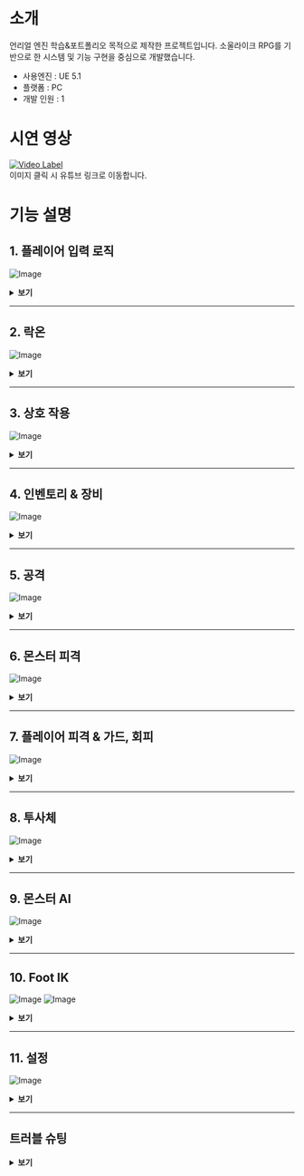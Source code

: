 # 소개
언리얼 엔진 학습&포트폴리오 목적으로 제작한 프로젝트입니다.
소울라이크 RPG를 기반으로 한 시스템 및 기능 구현을 중심으로 개발했습니다.

+ 사용엔진 : UE 5.1
+ 플랫폼 : PC
+ 개발 인원 : 1

# 시연 영상
[![Video Label](http://img.youtube.com/vi/HorUYzrwmZI/0.jpg)](https://youtu.be/HorUYzrwmZI)
<br/>
이미지 클릭 시 유튜브 링크로 이동합니다.

# 기능 설명

## 1. 플레이어 입력 로직
![Image](https://github.com/user-attachments/assets/fa0e758b-42ae-4a48-bff1-2c0352a9fa48)
<details>
<summary><b>보기</b></summary>

---
플레이어의 입력은 향상된 입력(Enhanced Input)플러그인을 이용해 구현했습니다.
InputComponent에서 입력을 바인딩하여 입력 함수들을 수행하도록 만들었습니다.

![Image](https://github.com/user-attachments/assets/ac1cf159-d8f7-4f12-a07d-b816e5e0760a)
<details>
    <summary><b>코드</b></summary>

https://github.com/SeongJeGyeong/RPG/blob/e085118260bfd3809730998cf1caa454d65400d1/Source/RPGPortfolio/Characters/Comp/Player_InputComponent.cpp#L141-L148
https://github.com/SeongJeGyeong/RPG/blob/e085118260bfd3809730998cf1caa454d65400d1/Source/RPGPortfolio/Characters/Comp/Player_InputComponent.cpp#L72-L139
</details>

---
플레이어의 입력 로직은 상태 패턴을 사용해 구현했습니다.

![Image](https://github.com/user-attachments/assets/c79926c1-2b21-4cf2-8c0f-186ceaa3642d)

추상클래스로 선언한 StateMachine 클래스를 상속받아 상태 클래스들을 만들어 구현했습니다.<br/>
스테이트 클래스는 Tunique_Ptr로 선언해 상태를 변경할 때 마다 클래스를 새로 선언하지 않고 오브젝트 풀에서 풀링하여 재사용 하도록 만들었습니다.
<details>
    <summary><b>코드</b></summary>
    
https://github.com/SeongJeGyeong/RPG/blob/dc9985124fc348ad43c38dda8fb034afaae7aa5e/Source/RPGPortfolio/Characters/State/StateMachine.h#L12-L19
https://github.com/SeongJeGyeong/RPG/blob/e085118260bfd3809730998cf1caa454d65400d1/Source/RPGPortfolio/Characters/Comp/Player_InputComponent.cpp#L150-L169
https://github.com/SeongJeGyeong/RPG/blob/dc9985124fc348ad43c38dda8fb034afaae7aa5e/Source/RPGPortfolio/System/Subsys_ObjectPool.cpp#L68-L83
</details>
</details>

---

## 2. 락온
![Image](https://github.com/user-attachments/assets/3be2630e-bbd2-40d7-9654-009aa67d03bf)
<details>
    <summary><b>보기</b></summary>

---
락온은 Player_CameraArm와 LockOnTargetComponent를 이용해 구현했습니다.

![Image](https://github.com/user-attachments/assets/4c0d2a80-145c-417e-8dc6-2f954246e2fe)

락온을 실행하면 우선 카메라암을 중심으로 구체형 범위 내에 오버랩 이벤트를 발생시켜 오버랩된 락온 타겟 컴포넌트를 검출한 뒤, 검출된 컴포넌트 중 카메라 정면에 존재하는 컴포넌트만 타겟 배열에 추가합니다.
<details>
    <summary><b>코드</b></summary>
    
https://github.com/SeongJeGyeong/RPG/blob/aefae85385cf8c711bd623c7ad25993b3e4dceac/Source/RPGPortfolio/Characters/Player_CameraArm.cpp#L205-L233
</details>
<br/>

타겟 배열의 컴포넌트 중 가장 정면에 가까운 컴포넌트를 락온 대상으로 합니다. 단, 카메라 중앙 기준 50도 이내에 있는 컴포넌트들은 거리가 더 가까운 컴포넌트를 우선적으로 락온합니다.
<details>
    <summary><b>코드</b></summary>
    
https://github.com/SeongJeGyeong/RPG/blob/aefae85385cf8c711bd623c7ad25993b3e4dceac/Source/RPGPortfolio/Characters/Player_CameraArm.cpp#L119-L159
</details>

---
![Image](https://github.com/user-attachments/assets/81324557-07b7-4759-8e1c-91d0d700d3f5)

락온 대상을 스위칭 할 경우, 우선 타겟 검출 함수를 통해 유효한 타겟 목록을 가져오고 현재 타겟 기준 다른 타겟의 방향과 거리를 계산하기 위해 현재 락온된 타겟의 방향을 구합니다.<br/>
검출된 타겟 목록에서 스위칭 하고자 하는 방향과 일치하는 방향에 있는 대상 중 원래 락온 대상에서 가장 가까운 대상으로 락온을 변경합니다.
<details>
    <summary><b>코드</b></summary>

https://github.com/SeongJeGyeong/RPG/blob/aefae85385cf8c711bd623c7ad25993b3e4dceac/Source/RPGPortfolio/Characters/Player_CameraArm.cpp#L161-L203
</details>

---
락온 중인 대상은 락온 타겟 컴포넌트에 락온 위젯을 표시합니다.
<details>
    <summary><b>코드</b></summary>

https://github.com/SeongJeGyeong/RPG/blob/7e3778cfaea6e92e17ba9f8dff82f1efc7121474/Source/RPGPortfolio/System/Component/LockOnTargetComponent.cpp#L30-L44
</details>
<br/>

몬스터가 락온 중일 때만 커스텀 뎁스 패스 렌더를 활성화하여 락온 중인 적에게 붉은 외곽선을 표시하도록 만들었습니다.

![Image](https://github.com/user-attachments/assets/8c5c6d4e-5d28-4a15-9649-4266b226764f)
![Image](https://github.com/user-attachments/assets/7dba4672-0500-44bc-947e-1f97f41a1ac3)
![Image](https://github.com/user-attachments/assets/df17e708-5872-4de3-8e3d-627c0574267f)
![Image](https://github.com/user-attachments/assets/1c68484b-3807-4791-83a4-a2917f988568)
<details>
    <summary><b>코드</b></summary>

https://github.com/SeongJeGyeong/RPG/blob/9cc2f76824f01a62a2472774d01e99760da45067/Source/RPGPortfolio/Monsters/Monster_Base.cpp#L368-L372
</details>
<br/>

현재 픽셀의 위치와 주변 픽셀의 위치의 CustomStencil 값을 계산하는 머티리얼 함수를 작성합니다.

![Image](https://github.com/user-attachments/assets/17d7b56b-62e9-4865-9faa-5f41f82e1ece)

포스트 프로세스용 머티리얼을 생성하고 함수를 통해 출력받은 값을 이용해
1) 현재 픽셀의 CutomStencil 값이 0일 경우(CustomStencil이 지정되지 않은 픽셀)
2) 주변 픽셀 중 하나라도 CustomStencil값이 2(몬스터 메시의 스텐실값) 이상인 경우
현재 픽셀의 색을 빨간색으로 만들어 몬스터 메시 주변의 픽셀만 빨간색으로 만들도록 만들었습니다.

![Image](https://github.com/user-attachments/assets/7a715a21-efd4-4daf-a4cc-b8615a8650a6)
![Image](https://github.com/user-attachments/assets/7068d822-9cd5-4e41-96c2-1441d704edfc)

</details>

---

## 3. 상호 작용
![Image](https://github.com/user-attachments/assets/a157deb2-67a3-4e74-bdeb-1fc04a76a9a5)
<details>
    <summary><b>보기</b></summary>

---
언리얼 인터페이스 클래스를 상속하여 상호 작용 가능한 오브젝트를 만들었습니다.

![Image](https://github.com/user-attachments/assets/16d04358-41a7-40f6-9908-47bfeb65a32d)
![Image](https://github.com/user-attachments/assets/ef037b21-fea8-4381-86cb-6426792fce9e)
<details>
    <summary><b>코드</b></summary>

https://github.com/SeongJeGyeong/RPG/blob/98bd45543d90aaa14750c3a5f6784e21042c6249/Source/RPGPortfolio/System/Interface/PlayerInteraction.h#L17-L25
https://github.com/SeongJeGyeong/RPG/blob/98bd45543d90aaa14750c3a5f6784e21042c6249/Source/RPGPortfolio/InteractionProps/Interaction_WarpGate.cpp#L46-L49
https://github.com/SeongJeGyeong/RPG/blob/98bd45543d90aaa14750c3a5f6784e21042c6249/Source/RPGPortfolio/Item/Item_Dropped_Base.cpp#L69-L79
https://github.com/SeongJeGyeong/RPG/blob/98bd45543d90aaa14750c3a5f6784e21042c6249/Source/RPGPortfolio/InteractionProps/Interaction_Lever.cpp#L51-L80
</details>
<br/>

캐릭터가 상호 작용 가능한 오브젝트에 오버랩될 경우 상호 작용 텍스트를 표시하고 오브젝트를 상호작용 배열에 추가합니다.
<details>
    <summary><b>코드</b></summary>
    
https://github.com/SeongJeGyeong/RPG/blob/98bd45543d90aaa14750c3a5f6784e21042c6249/Source/RPGPortfolio/Characters/Player_Base_Knight.cpp#L1156-L1165
</details>
<br/>

상호작용 키를 입력 시 현재 오버랩된 상호 작용 오브젝트중 가장 최근에 오버랩된 오브젝트의 Interaction 함수를 실행합니다.
<details>
    <summary><b>코드</b></summary>

https://github.com/SeongJeGyeong/RPG/blob/e085118260bfd3809730998cf1caa454d65400d1/Source/RPGPortfolio/Characters/Comp/Player_InputComponent.cpp#L392-L414
</details>
</details>

---

## 4. 인벤토리 & 장비
![Image](https://github.com/user-attachments/assets/254f79e0-540d-4388-b1e5-fa2c63f2ca38)
<details>
    <summary><b>보기</b></summary>

---
UGameInstanceSubsystem 클래스를 상속받아 싱글톤으로로 인벤토리 매니저 클래스를 구현하여 레벨이 변경되어도 인벤토리 정보가 유지되도록 만들었습니다.<br/>
아이템들의 정보는 데이터 테이블을 통해 관리하고, 인벤토리 매니저가 초기화될 때 테이블에서 아이템 정보를 가져와 Tmap 컨테이너에 저장합니다.

![Image](https://github.com/user-attachments/assets/2c922897-3962-46fa-8660-6e3faadab77e)
<details>
    <summary><b>코드</b></summary>
    
https://github.com/SeongJeGyeong/RPG/blob/ccb1873a8b70927de28a8f7a7867db97d5a75ef3/Source/RPGPortfolio/Manager/GISubsystem_InvenMgr.cpp#L8-L21
https://github.com/SeongJeGyeong/RPG/blob/ccb1873a8b70927de28a8f7a7867db97d5a75ef3/Source/RPGPortfolio/Manager/GISubsystem_InvenMgr.cpp#L36-L48
</details>
<br/>

플레이어 캐릭터는 Player_InvenComponent를 통해 인벤토리 매니저와 통신합니다.<br/>
플레이어가 아이템을 획득할 경우 인벤토리 컴포넌트를 통해 인벤토리 매니저로 아이템 ID와 수량을 전달합니다. 퀵슬롯에 등록된 아이템의 경우 퀵슬롯 UI도 갱신합니다.
<details>
    <summary><b>코드</b></summary>
    
https://github.com/SeongJeGyeong/RPG/blob/ccb1873a8b70927de28a8f7a7867db97d5a75ef3/Source/RPGPortfolio/Characters/Player_InvenComponent.cpp#L89-L106
</details>
<br/>

인벤토리 매니저와 위젯간에는 델리게이트를 통해 연결하여 UI를 갱신하도록 만들었습니다.
<details>
    <summary><b>코드</b></summary>

https://github.com/SeongJeGyeong/RPG/blob/e085118260bfd3809730998cf1caa454d65400d1/Source/RPGPortfolio/Manager/GISubsystem_InvenMgr.h#L11-L16
https://github.com/SeongJeGyeong/RPG/blob/ccb1873a8b70927de28a8f7a7867db97d5a75ef3/Source/RPGPortfolio/Manager/GISubsystem_InvenMgr.h#L39-L47
</details>

---
인벤토리의 타일 뷰 위젯에 표시된 아이템에 커서를 올리면 아이템 정보를 표시합니다.

![Image](https://github.com/user-attachments/assets/254f79e0-540d-4388-b1e5-fa2c63f2ca38)
<details>
    <summary><b>코드</b></summary>
    
https://github.com/SeongJeGyeong/RPG/blob/ccb1873a8b70927de28a8f7a7867db97d5a75ef3/Source/RPGPortfolio/UI/UI_Inventory.cpp#L92-L113
</details>
<br/>

카테고리를 변경하는 것으로 해당 카테고리의 아이템만 표시할 수 있습니다.

![Image](https://github.com/user-attachments/assets/42555cf8-2c6a-4c94-9638-ec0c4174c003)
<details>
    <summary><b>코드</b></summary>

https://github.com/SeongJeGyeong/RPG/blob/dea1fea8d96c99679d439b3f07cdc70afc189cce/Source/RPGPortfolio/UI/UI_Inventory.cpp#L115-L147
</details>

---
장비창에서는 현재 장비된 아이템 목록을 표시합니다.<br/>
장비 슬롯을 클릭 시 인벤토리에서 해당 슬롯에 장비 가능한 아이템 리스트를 표시하고 아이템을 클릭하면 장착할 수 있습니다.

![Image](https://github.com/user-attachments/assets/3d3fdae2-c091-44d2-8f3a-27db6d10a1b3)
<details>
    <summary><b>코드</b></summary>

https://github.com/SeongJeGyeong/RPG/blob/bc8e00d5616b22817422ac8f90474e9e34b3ceb7/Source/RPGPortfolio/UI/UI_EquipItem.cpp#L76-L90
https://github.com/SeongJeGyeong/RPG/blob/bc8e00d5616b22817422ac8f90474e9e34b3ceb7/Source/RPGPortfolio/UI/UI_EquipItemList.cpp#L46-L77
https://github.com/SeongJeGyeong/RPG/blob/bc8e00d5616b22817422ac8f90474e9e34b3ceb7/Source/RPGPortfolio/UI/UI_InvenItem.cpp#L85-L123
</details>
<br/>

퀵슬롯에 장착된 아이템은 단축키를 통해 변경 및 사용이 가능합니다. 퀵슬롯으로 아이템 사용 시에도 인벤토리에서 사용할 때와 동일하게 사용 대기시간을 가집니다.

![Image](https://github.com/user-attachments/assets/4a483782-15d8-48c0-a502-3fc80517f55b)
![Image](https://github.com/user-attachments/assets/2bff713e-c9a2-4805-a4b8-f141bc446f64)
<details>
    <summary><b>코드</b></summary>

https://github.com/SeongJeGyeong/RPG/blob/e085118260bfd3809730998cf1caa454d65400d1/Source/RPGPortfolio/Characters/Comp/Player_InputComponent.cpp#L416-L450
https://github.com/SeongJeGyeong/RPG/blob/bc8e00d5616b22817422ac8f90474e9e34b3ceb7/Source/RPGPortfolio/Characters/Player_InvenComponent.cpp#L40-L51
</details>
</details>

---

## 5. 공격
![Image](https://github.com/user-attachments/assets/2eda975c-f5bf-49f0-919a-8d4b6b18f501)
<details>
    <summary><b>보기</b></summary>

---
공격 발동 시 공격 타입에 따라 스태미나 소모량을 측정하고 스탯 컴포넌트를 통해 스탯 매니저에서 현재 스태미나가 충분한지 판단합니다.<br/>
충분할 경우 스태미나를 소모하고 공격 상태에 들어가고, 현재 콤보에 따라 다른 몽타주를 실행합니다.(점프공격 제외)
<details>
    <summary><b>코드</b></summary>

https://github.com/SeongJeGyeong/RPG/blob/e085118260bfd3809730998cf1caa454d65400d1/Source/RPGPortfolio/Characters/Player_Base_Knight.cpp#L349-L358
https://github.com/SeongJeGyeong/RPG/blob/0a6422c40abf4239a9f12145d3a5b2ca86c3fd7a/Source/RPGPortfolio/Characters/State/State_Attack.cpp#L8-L36
</details>
<br/>

애님 노티파이를 이용해 공격 몽타주의 각 타이밍 마다 로직을 실행합니다.

![Image](https://github.com/user-attachments/assets/4d1a19e8-9ae2-464f-9008-b03f6da0972e)

HitCheck 구간 동안 Tick 함수 내에서 Sweep으로 피격 대상을 검출합니다.<br/>
똑같은 대상이 한번의 공격에 여러 번 피격당하는 걸 방지하기 위해 히트한 액터를 배열에 넣고 체크하도록 만들었습니다.
<details>
    <summary><b>코드</b></summary>

https://github.com/SeongJeGyeong/RPG/blob/0a6422c40abf4239a9f12145d3a5b2ca86c3fd7a/Source/RPGPortfolio/Characters/Player_Base_Knight.cpp#L724-L778
</details>
<br/>

공격을 통해 소모된 스태미나는 스탯 매니저에서 타이머를 이용해 일정 시간 뒤 회복을 시작합니다.
<details>
    <summary><b>코드</b></summary>

https://github.com/SeongJeGyeong/RPG/blob/0a6422c40abf4239a9f12145d3a5b2ca86c3fd7a/Source/RPGPortfolio/Manager/GISubsystem_StatMgr.cpp#L103-L113
https://github.com/SeongJeGyeong/RPG/blob/0a6422c40abf4239a9f12145d3a5b2ca86c3fd7a/Source/RPGPortfolio/Manager/GISubsystem_StatMgr.cpp#L121-L139
</details>
<br/>

모션워핑 플러그인을 적용하여 공격 몽타주 재생 중 이동 키를 입력하는 것으로 방향 전환이 가능하도록 만들었습니다.<br/>
Translation과 Rotation 설정을 유동적으로 바꾸기 위해 C++에서 Modifier를 설정합니다.<br/>
락온 중일 경우에는 방향 전환이 불가능하지만, 모션워핑을 통해 적과 일정 거리를 유지하도록 만들었습니다.
<details>
    <summary><b>코드</b></summary>

https://github.com/SeongJeGyeong/RPG/blob/0a6422c40abf4239a9f12145d3a5b2ca86c3fd7a/Source/RPGPortfolio/Characters/Player_Base_Knight.cpp#L963-L1049
</details>
<br/>

UDamageType 클래스를 상속받은 커스텀 클래스로 공격에 타입과 중량 정보를 추가할 수 있도록 만들었습니다.
<details>
    <summary><b>코드</b></summary>

https://github.com/SeongJeGyeong/RPG/blob/9343c33f06e2285e7ccec42f9158c05a646e08c8/Source/RPGPortfolio/System/DamageType_Base.h#L14-L27
</details>
</details>

---

## 6. 몬스터 피격
![Image](https://github.com/user-attachments/assets/0a6a92a0-e8fb-4a33-9b41-d8a16f35aefe)
<details>
    <summary><b>보기</b></summary>

---
몬스터가 플레이어에게 피격 시 타격감을 주기 위해 타이머를 이용해 플레이어에게 역경직을 주었습니다.
<details>
    <summary><b>코드</b></summary>

https://github.com/SeongJeGyeong/RPG/blob/9343c33f06e2285e7ccec42f9158c05a646e08c8/Source/RPGPortfolio/Characters/Player_Base_Knight.cpp#L609-L625
</details>
<br/>

ApplyPointDamage 함수를 이용해 몬스터가 피격당한 위치 정보를 보내고, 해당 위치에 피격 이펙트가 발생하도록 만들었습니다.<br/>
일반 몬스터의 경우 타임라인을 이용해 메시가 진동하도록 만들었습니다.

![Image](https://github.com/user-attachments/assets/88e02a72-46c5-4a9f-a573-ec798a5c4ce7)
<details>
    <summary><b>코드</b></summary>
    
https://github.com/SeongJeGyeong/RPG/blob/9343c33f06e2285e7ccec42f9158c05a646e08c8/Source/RPGPortfolio/Monsters/Monster_Base.cpp#L224-L239
</details>

---
보스 몬스터의 경우 피직스 에셋을 만들고, 피격당한 본에 잠시동안 피직스를 활성화시켜 피격당한 부위가 흔들리도록 만들었습니다.

![Image](https://github.com/user-attachments/assets/179bf2e1-d758-4062-a3bd-cb356fe213c4)
![Image](https://github.com/user-attachments/assets/7ef41c17-90b5-4279-b473-def505cad04c)
<details>
    <summary><b>코드</b></summary>

https://github.com/SeongJeGyeong/RPG/blob/9343c33f06e2285e7ccec42f9158c05a646e08c8/Source/RPGPortfolio/Monsters/Boss_GreaterSpider.cpp#L430-L453
</details>

---
몬스터가 사망할 경우 아이템을 드랍합니다.

![Image](https://github.com/user-attachments/assets/273e7734-be66-4031-8864-d75c6172ab90)
<details>
    <summary><b>코드</b></summary>

https://github.com/SeongJeGyeong/RPG/blob/bc8e00d5616b22817422ac8f90474e9e34b3ceb7/Source/RPGPortfolio/Monsters/Monster_Base.cpp#L299-L311
</details>
<br/>

아이템은 구간 확률을 이용해 몬스터의 아이템 드랍 데이터테이블에 있는 아이템 중 랜덤으로 드랍되도록 만들었습니다.<br/>
드랍되는 아이템의 지정은 몬스터 BeginPlay 시점에 결정됩니다.

![Image](https://github.com/user-attachments/assets/2b97cb57-10ad-458f-a0e6-a9577655013d)
<details>
    <summary><b>코드</b></summary>
    
https://github.com/SeongJeGyeong/RPG/blob/bc8e00d5616b22817422ac8f90474e9e34b3ceb7/Source/RPGPortfolio/Monsters/Monster_Base.cpp#L134-L151
</details>
<br/>

사망한 몬스터의 메시는 머티리얼 함수를 이용해 일정시간 뒤 서서히 사라지도록 만들었습니다.

![Image](https://github.com/user-attachments/assets/99a7c86c-dccf-4490-a155-468d9b7c49d9)
<details>
    <summary><b>코드</b></summary>

https://github.com/SeongJeGyeong/RPG/blob/bc8e00d5616b22817422ac8f90474e9e34b3ceb7/Source/RPGPortfolio/Monsters/Monster_Base.cpp#L328-L340
</details>
</details>

---

## 7. 플레이어 피격 & 가드, 회피
![Image](https://github.com/user-attachments/assets/02a66082-39a4-459e-a08f-a94d8e2d9320)
<details>
    <summary><b>보기</b></summary>

---
플레이어는 피격 시 피격된 방향에 따라 다른 몽타주를 재생합니다.<br/>
공중에 있거나, 공격의 중량 타입에 따라서도 다른 몽타주를 재생합니다.

![Image](https://github.com/user-attachments/assets/0b91f62c-2762-49b0-8360-7497bc700954)
![Image](https://github.com/user-attachments/assets/5100334e-d92b-48a7-ab57-a2755eb13739)
<details>
    <summary><b>코드</b></summary>

https://github.com/SeongJeGyeong/RPG/blob/bc8e00d5616b22817422ac8f90474e9e34b3ceb7/Source/RPGPortfolio/Characters/Player_Base_Knight.cpp#L664-L678
https://github.com/SeongJeGyeong/RPG/blob/bc8e00d5616b22817422ac8f90474e9e34b3ceb7/Source/RPGPortfolio/Characters/Player_Base_Knight.cpp#L1090-L1125
</details>

---
가드 키를 누르는 동안, 플레이어는 정면에서 오는 공격을 가드할 수 있습니다.<br/>
공격을 가드 시 데미지에 비례해 스태미나를 소모하고, 공격의 중량 타입에 따라 다른 모션을 재생합니다.

![Image](https://github.com/user-attachments/assets/7798a46f-4675-4072-9f58-3754c556d738)
![Image](https://github.com/user-attachments/assets/f0ce7683-14af-41ff-97b4-db2892f31445)

스태미나가 부족한 상태에서 가드 시 가드 브레이크 상태가 되며 잠시동안 무방비 상태가 됩니다.

![Image](https://github.com/user-attachments/assets/cfc0df2d-294a-463f-b61d-6d6e7de0e11e)
<details>
    <summary><b>코드</b></summary>

https://github.com/SeongJeGyeong/RPG/blob/bc8e00d5616b22817422ac8f90474e9e34b3ceb7/Source/RPGPortfolio/Characters/Player_Base_Knight.cpp#L680-L693
https://github.com/SeongJeGyeong/RPG/blob/e085118260bfd3809730998cf1caa454d65400d1/Source/RPGPortfolio/Characters/Player_Base_Knight.cpp#L391-L413
</details>

---
회피 입력을 통해 일정 시간동안 적의 공격 판정을 무시할 수 있습니다.

![Image](https://github.com/user-attachments/assets/5b7fa968-fe45-4ac0-a3b4-63ac0675fc0f)
![Image](https://github.com/user-attachments/assets/5fe30ac5-1ed3-48a0-83ad-d1b486c4d72b)
<details>
    <summary><b>코드</b></summary>

https://github.com/SeongJeGyeong/RPG/blob/bc8e00d5616b22817422ac8f90474e9e34b3ceb7/Source/RPGPortfolio/CharacterAnim/AnimInstance_Knight.cpp#L119-L127
https://github.com/SeongJeGyeong/RPG/blob/bc8e00d5616b22817422ac8f90474e9e34b3ceb7/Source/RPGPortfolio/Characters/Player_Base_Knight.cpp#L1150-L1154
</details>
</details>

---

## 8. 투사체
![Image](https://github.com/user-attachments/assets/235bd184-fd34-44d1-9141-0ac87676021a)
<details>
    <summary><b>보기</b></summary>

---
플레이어는 SkillComponent를 통해 스킬을 관리하고, 투사체를 발사하는 스킬의 경우도 SkillComponent를 통해 투사체를 생성합니다.
<details>
    <summary><b>코드</b></summary>

https://github.com/SeongJeGyeong/RPG/blob/cf76e65ca653d50f427900984d33dda8e6f65dba/Source/RPGPortfolio/Characters/Player_SkillComponent.cpp#L56-L82
</details>
<br/>

플레이어나 몬스터가 사용하는 투사체 클래스는 오브젝트 풀 패턴을 사용하여 투사체를 재사용할 수 있도록 만들었습니다.
<details>
    <summary><b>코드</b></summary>

https://github.com/SeongJeGyeong/RPG/blob/5341336b919167acacbb6d0c15519b8988ae8c3d/Source/RPGPortfolio/Projectiles/Proj_Player_Cutter.h#L11-L23
https://github.com/SeongJeGyeong/RPG/blob/5341336b919167acacbb6d0c15519b8988ae8c3d/Source/RPGPortfolio/Projectiles/Proj_GS_Spiderling.h#L15-L28
https://github.com/SeongJeGyeong/RPG/blob/5341336b919167acacbb6d0c15519b8988ae8c3d/Source/RPGPortfolio/System/Subsys_ObjectPool.h#L89-L116
https://github.com/SeongJeGyeong/RPG/blob/5341336b919167acacbb6d0c15519b8988ae8c3d/Source/RPGPortfolio/System/Subsys_ObjectPool.cpp#L51-L66
</details>
<br/>

투사체를 미리 일정 수량 스폰해두고 오브젝트 풀에 담아놓는 함수를 구현하여 런타임 중에 투사체가 스폰되는 경우를 줄일 수 있도록 만들습니다.
<details>
    <summary><b>코드</b></summary>

https://github.com/SeongJeGyeong/RPG/blob/5341336b919167acacbb6d0c15519b8988ae8c3d/Source/RPGPortfolio/System/Subsys_ObjectPool.h#L59-L87
</details>
</details>

---

## 9. 몬스터 AI
![Image](https://github.com/user-attachments/assets/85e2d625-45c6-45fa-9b93-d758829ddde5)
<details>
    <summary><b>보기</b></summary>

---
일반 몬스터의 비헤이비어 트리입니다.

![Image](https://github.com/user-attachments/assets/88ef3384-97ab-4c59-9997-ac0bb4655208)

일반 몬스터의 경우, 플레이어에게 FGenericTeamId를 부여하고 몬스터의 AIController에 AIPerceptionComponent를 부착하여 시야를 이용해 플레이어를 탐지하도록 만들었습니다.
<details>
    <summary><b>코드</b></summary>

https://github.com/SeongJeGyeong/RPG/blob/cdd54970524f3ff3c8a8c08c3dac8dbf2b39ddf3/Source/RPGPortfolio/Characters/Player_Base_Knight.h#L222
https://github.com/SeongJeGyeong/RPG/blob/cdd54970524f3ff3c8a8c08c3dac8dbf2b39ddf3/Source/RPGPortfolio/Monsters/AI/AIC_Monster_Base.cpp#L82-L94
</details>
<br/>

플레이어가 탐지되지 않은 상태라면, 몬스터는 스폰 지점을 기준으로 주변을 랜덤하게 배회합니다.

![Image](https://github.com/user-attachments/assets/e333a83d-f2be-411c-83b9-9a18e36fc56e)
<details>
    <summary><b>코드</b></summary>
    
https://github.com/SeongJeGyeong/RPG/blob/cdd54970524f3ff3c8a8c08c3dac8dbf2b39ddf3/Source/RPGPortfolio/Monsters/AI/BTT_NextPos_Monster.cpp#L20-L53
</details>
<br/>

몬스터가 플레이어를 탐지하면 Trace_Monster 노드로 플레이어를 추적합니다.

![Image](https://github.com/user-attachments/assets/7d03093a-a6bd-4c7e-9d07-04dfdf5ac207)
<details>
    <summary><b>코드</b></summary>

https://github.com/SeongJeGyeong/RPG/blob/cdd54970524f3ff3c8a8c08c3dac8dbf2b39ddf3/Source/RPGPortfolio/Monsters/AI/BTT_Trace_Monster.cpp#L22-L47
</details>
<br/>

Trace_Monster 노드의 TickTask에서 타겟이 된 플레이어와의 거리와 위치를 체크합니다.<br/>
추적 중인 플레이어가 탐지 범위에서 벗어났을 경우, 몬스터는 가장 최근에 플레이어를 탐지한 위치까지 이동하며 플레이어를 찾습니다.<br/>
플레이어를 찾지 못할 경우 추적을 중단하고 스폰 지점 근처를 배회하는 루틴으로 돌아갑니다.

![Image](https://github.com/user-attachments/assets/0aa76e25-d71d-45c1-9276-fb16116c0af1)
<details>
    <summary><b>코드</b></summary>

https://github.com/SeongJeGyeong/RPG/blob/cdd54970524f3ff3c8a8c08c3dac8dbf2b39ddf3/Source/RPGPortfolio/Monsters/AI/BTT_Trace_Monster.cpp#L49-L97
https://github.com/SeongJeGyeong/RPG/blob/cdd54970524f3ff3c8a8c08c3dac8dbf2b39ddf3/Source/RPGPortfolio/Monsters/AI/BTT_LoseTarget_Monster.cpp#L10-L21
</details>
<br/>

플레이어가 공격 범위 안에 들어오면 공격 노드를 실행하고, 실행 후 플레이어를 바라보며 일정 시간 대기합니다.<br/>
대기 후에 플레이어가 아직 공격 범위 안에 있을 경우 다시 공격하며, 범위 밖에 있을 경우 플레이어 주변을 돌며 잠시동안 대치 상태를 이룹니다.<br/>
대치 상태 종료 후 공격 범위 안에 있으면 공격을, 밖에 있으면 추적을 실행합니다.

![Image](https://github.com/user-attachments/assets/35f47e1a-411d-48cd-bb81-a74ae827f483)
<details>
    <summary><b>코드</b></summary>

https://github.com/SeongJeGyeong/RPG/blob/cdd54970524f3ff3c8a8c08c3dac8dbf2b39ddf3/Source/RPGPortfolio/Monsters/AI/Undead_Assassin/BTT_UA_Atk_Melee.cpp#L13-L25
https://github.com/SeongJeGyeong/RPG/blob/cdd54970524f3ff3c8a8c08c3dac8dbf2b39ddf3/Source/RPGPortfolio/Monsters/AI/BTT_TurnToTarget_Monster.cpp#L16-L38
https://github.com/SeongJeGyeong/RPG/blob/cdd54970524f3ff3c8a8c08c3dac8dbf2b39ddf3/Source/RPGPortfolio/Monsters/AI/BTT_AroundTarget.cpp#L20-L81
</details>

---
보스 몬스터의 비헤이비어 트리입니다.

![Image](https://github.com/user-attachments/assets/05e22d10-078d-4281-a98b-9cb24de19ba7)

보스 1페이즈의 경우 플레이어의 방향이 몬스터 정면 60도 반경 기준으로 왼쪽, 오른쪽, 정면 중 어디에 있는지에 따라 사용할 공격 패턴을 결정하도록 만들었습니다.<br/>
플레이어의 방향을 판별 후 각 방향에 맞는 공격 애니메이션을 재생합니다.<br/>
공격 후 일정 시간 대기한 뒤, 플레이어가 공격 범위 안에 있는지에 따라 공격 또는 추적을 실행합니다.

![Image](https://github.com/user-attachments/assets/85e2d625-45c6-45fa-9b93-d758829ddde5)
<details>
    <summary><b>코드</b></summary>

https://github.com/SeongJeGyeong/RPG/blob/cdd54970524f3ff3c8a8c08c3dac8dbf2b39ddf3/Source/RPGPortfolio/Monsters/AI/Boss/Spider/BTS_GS_AttackPattern.cpp#L16-L56
https://github.com/SeongJeGyeong/RPG/blob/cdd54970524f3ff3c8a8c08c3dac8dbf2b39ddf3/Source/RPGPortfolio/Monsters/AI/Boss/Spider/BTT_GS_Attack.cpp#L79-L98
</details>
<br/>

보스의 체력이 50% 이하가 되면 2페이즈가 시작되며, 기존의 패턴에 더해 돌진과 투사체를 발사하는 2개의 패턴이 추가됩니다.<br/>
랜덤 함수와 플레이어와의 거리를 사용해 어떤 패턴을 사용할 지 판별합니다.<br/>
<details>
    <summary><b>코드</b></summary>

https://github.com/SeongJeGyeong/RPG/blob/cdd54970524f3ff3c8a8c08c3dac8dbf2b39ddf3/Source/RPGPortfolio/Monsters/AI/Boss/Spider/BTT_GS_P2_PatternSelect.cpp#L10-L42
https://github.com/SeongJeGyeong/RPG/blob/cdd54970524f3ff3c8a8c08c3dac8dbf2b39ddf3/Source/RPGPortfolio/Monsters/AI/Boss/Spider/BTT_GS_Attack.cpp#L39-L77
</details>
<br/>

2페이즈의 돌진 패턴의 경우 일정 시간 동안 플레이어가 있던 방향으로 일직선으로 돌진하도록 만들었습니다.<br/>
돌진하는 동안은 보스의 몸체를 중심으로 구형의 공격 판정을 발생시키며,<br/>
돌진이 끝나는 타이밍에 보스를 중심으로 더 큰 구형의 공격 판정을 한 번 발생시킵니다.

![Image](https://github.com/user-attachments/assets/13e5ac38-2057-4d34-9add-b05322ce43bd)
<details>
    <summary><b>코드</b></summary>

https://github.com/SeongJeGyeong/RPG/blob/cdd54970524f3ff3c8a8c08c3dac8dbf2b39ddf3/Source/RPGPortfolio/Monsters/Boss_GreaterSpider.cpp#L114-L143
</details>
<br/>

투사체 발사 패턴의 경우 SuggestProjectileVelocity_CustomArc 함수를 이용하여 플레이어 위치를 향해 포물선을 그리며 발사되도록 만들었습니다.<br/>
또한 플레이어에게 적중하지 않았을 경우 바닥의 일정 범위에 장판을 생성해 범위 내에 다시 공격 판정을 가하도록 만들었습니다.

![Image](https://github.com/user-attachments/assets/4d89c39a-442a-4539-ad33-0088129aef7f)
<details>
    <summary><b>코드</b></summary>

https://github.com/SeongJeGyeong/RPG/blob/cdd54970524f3ff3c8a8c08c3dac8dbf2b39ddf3/Source/RPGPortfolio/Projectiles/Proj_GS_Spiderling.cpp#L34-L98
</details>

</details>

---

## 10. Foot IK
![Image](https://github.com/user-attachments/assets/7f0de238-a277-4380-bfff-b59b8dc1b443)
![Image](https://github.com/user-attachments/assets/92ca0dbe-68fd-4139-98e0-91ddddeff22a)
<details>
    <summary><b>보기</b></summary>

언리얼 삼인칭 샘플 프로젝트의 컨트롤 릭을 사용한 Foot IK에 바닥 경사면에 맞춰 발바닥 각도를 보간하는 기능을 추가했습니다.

![Image](https://github.com/user-attachments/assets/e566ecbb-0da3-4939-991a-577d0b3ceb5d)

플레이어가 공중에 떠 있거나 몽타주를 재생중일 때는 컨트롤릭 내부의 함수를 실행하지 않도록 만들었습니다.

![Image](https://github.com/user-attachments/assets/c11b1df7-9066-4c06-905c-570b3551bb98)
![Image](https://github.com/user-attachments/assets/9da5dfb7-d67a-48aa-b4ba-1d1d00282190)

FootTrace 함수 내부에 Aim Math를 이용해 Foot 본의 벡터에서 바닥의 HitNormal 벡터로의 트랜스폼을 얻어 IK Foot 본의 회전 정보를 가져오는 로직을 추가했습니다.

![Image](https://github.com/user-attachments/assets/4c44c151-391c-4706-9677-442f22f67bc7)

FootTrace에서 얻은 회전 정보를 이용해 IK Foot 본을 보간하며 회전시키는 로직을 추가했습니다.<br/>
발각도 회전 기능은 플레이어의 속도가 100보다 낮을 경우에만 작동하도록 만들었습니다.

![Image](https://github.com/user-attachments/assets/d2f6027c-4d54-447e-adf6-943d23dde38d)

</details>

---

## 11. 설정
![Image](https://github.com/user-attachments/assets/071a7479-126d-446b-af5a-ca92e21acfdb)
<details>
    <summary><b>보기</b></summary>

UGameUserSettings와 USoundClass를 사용해 게임의 그래픽 품질과 사운드를 설정할 수 있게 만들었습니다.

<details>
    <summary><b>코드</b></summary>

https://github.com/SeongJeGyeong/RPG/blob/3ef06f6efe3be1ea38de67deaecbc23fad150a5b/Source/RPGPortfolio/UI/UI_GameSettingBox.cpp#L234-L342
https://github.com/SeongJeGyeong/RPG/blob/3ef06f6efe3be1ea38de67deaecbc23fad150a5b/Source/RPGPortfolio/UI/UI_Settings_GPanel.cpp#L62-L83
</details>
</details>

---

## 트러블 슈팅
<details>
    <summary><b>보기</b></summary>

### 1. 터널링 현상

공격의 히트 판정을 공격 모션에 맞춰 갱신하기 위해 SweepMultiByChannel 함수는 Tick 함수 내부에서 실행됩니다.<br/>
다만 Tick 함수에서 Sweep 함수를 실행하게 되면 실행 빈도가 프레임에 의존하게 됩니다.<br/>
소울라이크 게임처럼 세밀한 히트박스를 구현하기 위해 무기의 콜리전 모양에만 맞춰 Sweep 함수를 실행할 경우, 프레임 드랍으로 인해 프레임 간의 간격이 커질수록 히트박스 사이의 공백이 커지는 '터널링 현상'에 의해 공격 대상을 제대로 검출하지 못하는 문제가 발생합니다.

![Image](https://github.com/user-attachments/assets/708e0030-1c87-4495-823e-7994c04b9748)

이를 방지하기 위해 이전 Sweep의 위치를 저장해 두었다가 다음 Sweep의 시작 위치로 사용하고, 현재 콜리전의 위치를 Sweep의 끝 위치로 설정해 프레임 사이의 간격에도 히트 판정을 메꿔, 히트박스를 무기의 콜리전 모양에 맞추면서 공격 판정도 더 촘촘하게 만들었습니다.

![Image](https://github.com/user-attachments/assets/22e05132-1d44-49ae-aa87-dcb1b4b405d8)
<details>
    <summary><b>코드</b></summary>

https://github.com/SeongJeGyeong/RPG/blob/d00397c86079246317d275188060e3347ac27947/Source/RPGPortfolio/Characters/Player_Base_Knight.cpp#L726-L751
</details>

---

### 2. 비동기 로드

런타임 중에 LoadObject와 같은 동기 로드(SyncLoad)를 사용하게 되면, 에셋의 로드가 완료될 때까지 게임 스레드는 대기상태가 되어 게임이 일시적으로 멈추게 되어 프레임 드랍 등의 성능 저하가 발생할 수 있습니다.<br/>
그러므로 동기 로드의 경우 게임을 처음 시작하거나 레벨이 시작되는 시점 등, 필수적으로 대기 시간이 발생하는 시점이나 성능에 영향을 끼치지 않을 정도로 리소스가 작은 에셋을 로드하는 경우에 사용하고,<br/>
유저가 게임을 플레이 하고 있는 시점에 에셋을 로드해야 할 경우에는 비동기 로드(ASyncLoad)를 사용해 게임 플레이 도중 프레임 드랍이나 이미지가 늦게 표시되는 등의 불쾌한 성능저하를 최소화하도록 설계했습니다.

<details>
    <summary><b>코드</b></summary>

https://github.com/SeongJeGyeong/RPG/blob/2c3126280eaffbe379cbb1cccc4865b79f37804c/Source/RPGPortfolio/GameInstance_Base.cpp#L129-L148
https://github.com/SeongJeGyeong/RPG/blob/2c3126280eaffbe379cbb1cccc4865b79f37804c/Source/RPGPortfolio/Item/Item_Dropped_Base.cpp#L56-L67
https://github.com/SeongJeGyeong/RPG/blob/09a7defccc64e0f29f94b28ed66d00839543f379/Source/RPGPortfolio/Monsters/Boss_GreaterSpider.cpp#L45-L59
</details>

---

### 3. IK 리타겟팅

캐릭터 애니메이션의 경우 IK 리타기터를 이용하여 다른 스켈레톤의 애니메이션을 리타겟팅하여 사용하였습니다.

![Image](https://github.com/user-attachments/assets/b0530178-2ced-4bf1-b807-fc621c124a01)

다만 IK용 본의 경우, IK를 적용할 본과 계층구조에서 동 떨어져 있지만 IK를 적용할 본의 위치와 회전 정보가 일치하도록 애니메이션 제작자가 임의로 조정하여 만든 본이기 때문에 이를 리타겟팅할 경우 위치나 회전이 어긋나게 되는 상황이 발생했습니다.

![Image](https://github.com/user-attachments/assets/1873c95b-6395-4f68-ab24-6159d47df69b)
![Image](https://github.com/user-attachments/assets/6f88f7bb-707b-48a9-bd69-ce7a18674ab5)

컨트롤 릭에서 Set Transform 노드로 매 틱마다 IK 본의 트랜스폼을 적용할 본과 일치시킬 수도 있지만, 혹시 모를 오류가 생길 가능성을 방지하기 위해 애니메이션 시퀀스의 'FK 컨트롤 릭으로 편집'기능을 사용해 IK 본의 모든 키프레임을 IK를 적용할 본의 위치, 회전과 일치시켜 IK 본의 위치 자체를 재설정할 수 있었습니다.

![Image](https://github.com/user-attachments/assets/0b9f223e-9930-4613-bd4e-cdf209a8ac3f)
![Image](https://github.com/user-attachments/assets/ba1f8021-a574-4b8a-8925-f4ebf763bc69)
![Image](https://github.com/user-attachments/assets/cc20ecc8-6a66-46eb-8098-3460e2f07abb)

---

### 4. 가비지 컬렉션(GC)

언리얼 엔진의 경우 마크-스윕 방식의 가비지 컬렉션 기능을 탑재하고 있습니다. 런타임에 일정 시간마다 레퍼런스 그래프를 순회하며, 사용되지 않는 메모리를 자동으로 해제함으로써 메모리를 자동으로 관리하고 메모리 누수를 방지합니다.<br/>
개발 초기에는 가비지 컬렉션에 대해 알지 못해 NewObject<>() 함수로 생성한 객체를 UPROPERTY()를 선언하지 않은 멤버 변수에 저장하여, GC에서 객체를 가리키는 강한 참조가 존재하지 않는 것으로 판단하고 메모리의 객체를 삭제하여 댕글링 포인터가 발생하고 말았습니다.<br/>

<details>
    <summary><b>코드</b></summary>

https://github.com/SeongJeGyeong/RPG/blob/e0f0f5452b194a8eab964c7ec03bd56e5aacbba2/Source/RPGPortfolio/Manager/Inventory_Mgr.cpp#L501-L520
https://github.com/SeongJeGyeong/RPG/blob/6d8ba6ba9a1251d707161d6a7f3b3d39d946d9cc/Source/RPGPortfolio/UI/UI_EquipMain.cpp#L146
https://github.com/SeongJeGyeong/RPG/blob/e0f0f5452b194a8eab964c7ec03bd56e5aacbba2/Source/RPGPortfolio/UI/UI_EquipItem.h#L25-L27
https://github.com/SeongJeGyeong/RPG/blob/6d8ba6ba9a1251d707161d6a7f3b3d39d946d9cc/Source/RPGPortfolio/UI/UI_EquipItem.cpp#L48-L50

</details>
<br/>

때문에 아이템에 커서를 호버해 아이템 정보 툴팁 위젯을 표시하는 경우, 이미지 및 글씨가 깨지는 오류나 크래시가 발생했습니다.
<details>
    <summary><b>코드</b></summary

https://github.com/SeongJeGyeong/RPG/blob/6d8ba6ba9a1251d707161d6a7f3b3d39d946d9cc/Source/RPGPortfolio/UI/UI_EquipItem.cpp#L237-L244
https://github.com/SeongJeGyeong/RPG/blob/6d8ba6ba9a1251d707161d6a7f3b3d39d946d9cc/Source/RPGPortfolio/UI/UI_ItemTooltip.cpp#L93-L183

</details>
<br/>

툴팁 표시를 위해 UItem_InvenData를 계속 멤버로 저장하고 있을 필요는 없으므로, 툴팁을 표시할 때마다 인벤토리 매니저에서 아이템 정보를 받아와 표시하는 방법으로 해결했습니다.
<details>
    <summary><b>코드</b></summary

https://github.com/SeongJeGyeong/RPG/blob/e085118260bfd3809730998cf1caa454d65400d1/Source/RPGPortfolio/Manager/GISubsystem_InvenMgr.cpp#L81-L89
https://github.com/SeongJeGyeong/RPG/blob/e085118260bfd3809730998cf1caa454d65400d1/Source/RPGPortfolio/UI/UI_ItemTooltip.cpp#L49-L73
</details>
<br/>
해결법 자체는 간단했지만, 가비지 컬렉션이나 NewObject의 사양에 대해 잘 알지 못했기 때문에 원인을 찾는데 꽤 애를 먹었습니다.<br/>
하지만 그 덕분에 가비지 컬렉션에 대한 것과 포인터의 메모리 관리의 중요성에 대해 배울 수 있었습니다.<br/>
<br/>
NewObject<>() 함수로 생성한 객체는 delete 등의 키워드를 통해 삭제할 수 없고 가비지 컬렉션에 의해 삭제되기 때문에<br/>
1) UPROPERTY()를 통해 가비지 컬렉션에서 참조를 인식할 수 있게 만들기
2) TStrongObjectPtr로 강한 참조를 유지하기
3) AddToRoot()를 통해 객체를 가비지 컬렉션 대상에서 제외하기

등의 방법을 통해 객체를 안전하게 유지할 수 있다는 것을 배울 수 있었습니다.<br/>
